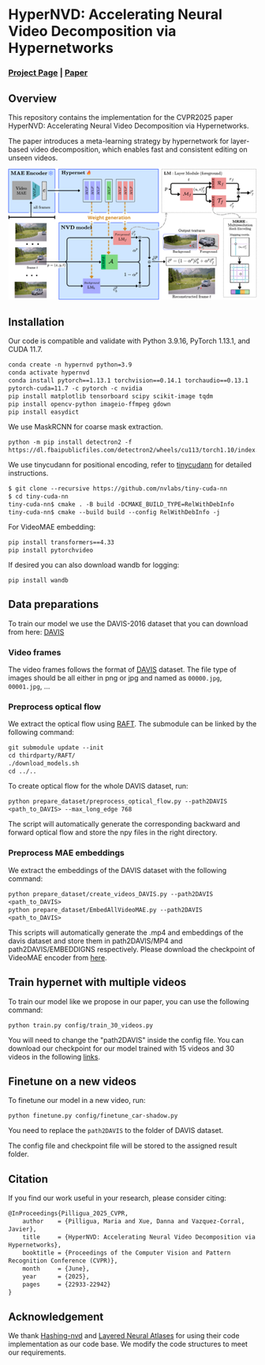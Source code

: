 # HyperNVD: Accelerating Neural Video Decomposition via Hypernetworks

### [Project Page](https://hypernvd.github.io/) | [Paper](https://arxiv.org/abs/2503.17276)


## Overview

This repository contains the implementation for the CVPR2025 paper HyperNVD: Accelerating Neural Video Decomposition via Hypernetworks.

The paper introduces a meta-learning strategy by hypernetwork for layer-based video decomposition, which enables fast and consistent editing on unseen videos.

<img src="HyperNVD.png" alt="drawing"/>

## Installation

Our code is compatible and validate with Python 3.9.16, PyTorch 1.13.1, and CUDA 11.7.

```
conda create -n hypernvd python=3.9
conda activate hypernvd
conda install pytorch==1.13.1 torchvision==0.14.1 torchaudio==0.13.1 pytorch-cuda=11.7 -c pytorch -c nvidia
pip install matplotlib tensorboard scipy scikit-image tqdm
pip install opencv-python imageio-ffmpeg gdown
pip install easydict
```

We use MaskRCNN for coarse mask extraction.
```
python -m pip install detectron2 -f https://dl.fbaipublicfiles.com/detectron2/wheels/cu113/torch1.10/index.html
```

We use tinycudann for positional encoding, refer to [tinycudann](https://github.com/NVlabs/tiny-cuda-nn) for detailed instructions.
```
$ git clone --recursive https://github.com/nvlabs/tiny-cuda-nn
$ cd tiny-cuda-nn
tiny-cuda-nn$ cmake . -B build -DCMAKE_BUILD_TYPE=RelWithDebInfo
tiny-cuda-nn$ cmake --build build --config RelWithDebInfo -j
```

For VideoMAE embedding:
```
pip install transformers==4.33
pip install pytorchvideo
```

If desired you can also download wandb for logging:
```
pip install wandb
```

## Data preparations

To train our model we use the DAVIS-2016 dataset that you can download from here: [DAVIS](https://davischallenge.org/davis2016/code.html)

### Video frames

The video frames follows the format of [DAVIS](https://davischallenge.org/) dataset. The file type of images should be all either in png or jpg and named as `00000.jpg`, `00001.jpg`, ...

### Preprocess optical flow

We extract the optical flow using [RAFT](https://arxiv.org/abs/2003.12039). The submodule can be linked by the following command:

```
git submodule update --init
cd thirdparty/RAFT/
./download_models.sh
cd ../..
```

To create optical flow for the whole DAVIS dataset, run:

```
python prepare_dataset/preprocess_optical_flow.py --path2DAVIS <path_to_DAVIS> --max_long_edge 768
```

The script will automatically generate the corresponding backward and forward optical flow and store the npy files in the right directory.



### Preprocess MAE embeddings

We extract the embeddings of the DAVIS dataset with the following command:

```
python prepare_dataset/create_videos_DAVIS.py --path2DAVIS <path_to_DAVIS>
python prepare_dataset/EmbedAllVideoMAE.py --path2DAVIS <path_to_DAVIS>
```
This scripts will automatically generate the .mp4 and embeddings of the davis dataset and store them in path2DAVIS/MP4 and path2DAVIS/EMBEDDIGNS respectively. Please download the checkpoint of VideoMAE encoder from [here](https://cvcuab-my.sharepoint.com/:f:/g/personal/dxue_cvc_uab_cat/EmwmLJKcnNRNtCOMqn1qEVcBLaq78D6OeEh_QinjTxZoKQ?e=koZy6X).

## Train hypernet with multiple videos

To train our model like we propose in our paper, you can use the following command: 

```
python train.py config/train_30_videos.py
```

You will need to change the "path2DAVIS" inside the config file. 
You can download our checkpoint for our model trained with 15 videos and 30 videos in the following [links](https://cvcuab-my.sharepoint.com/:f:/g/personal/dxue_cvc_uab_cat/EmwmLJKcnNRNtCOMqn1qEVcBLaq78D6OeEh_QinjTxZoKQ?e=koZy6X).

## Finetune on a new videos

To finetune our model in a new video, run:

```
python finetune.py config/finetune_car-shadow.py
```

You need to replace the `path2DAVIS` to the folder of DAVIS dataset.

The config file and checkpoint file will be stored to the assigned result folder.

## Citation

If you find our work useful in your research, please consider citing:

```
@InProceedings{Pilligua_2025_CVPR,
    author    = {Pilligua, Maria and Xue, Danna and Vazquez-Corral, Javier},
    title     = {HyperNVD: Accelerating Neural Video Decomposition via Hypernetworks},
    booktitle = {Proceedings of the Computer Vision and Pattern Recognition Conference (CVPR)},
    month     = {June},
    year      = {2025},
    pages     = {22933-22942}
}
```

## Acknowledgement

We thank [Hashing-nvd](https://github.com/vllab/hashing-nvd/) and [Layered Neural Atlases](https://github.com/ykasten/layered-neural-atlases) for using their code implementation as our code base. We modify the code structures to meet our requirements.

